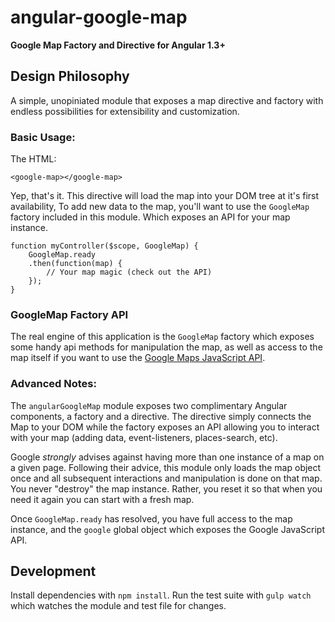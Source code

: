 # angular-google-map

**Google Map Factory and Directive for Angular 1.3+**

## Design Philosophy
A simple, unopiniated module that exposes a map directive and factory
with endless possibilities for extensibility and customization.

### Basic Usage:

The HTML:

    <google-map></google-map>

Yep, that's it. This directive will load the map into your DOM tree at it's first
availability, To add new data to the map, you'll want to use the `GoogleMap`
factory included in this module. Which exposes an API for your map instance.

    function myController($scope, GoogleMap) {
        GoogleMap.ready
        .then(function(map) {
            // Your map magic (check out the API)
        });
    }

### GoogleMap Factory API
The real engine of this application is the `GoogleMap` factory which exposes
some handy api methods for manipulation the map, as well as access to the map
itself if you want to use the [Google Maps JavaScript API](https://developers.google.com/maps/documentation/javascript/3.22/reference).

### Advanced Notes:
The `angularGoogleMap` module exposes two complimentary Angular components,
a factory and a directive. The directive simply connects the Map to your DOM
while the factory exposes an API allowing you to interact with your map
(adding data, event-listeners, places-search, etc).

Google *strongly* advises against having more than one instance of a map
on a given page. Following their advice, this module only loads the map object
once and all subsequent interactions and manipulation is done on that map.
You never "destroy" the map instance. Rather, you reset it so that when you
need it again you can start with a fresh map.

Once `GoogleMap.ready` has resolved, you have full access to the map instance, and
the `google` global object which exposes the Google JavaScript API.

## Development

Install dependencies with `npm install`. Run the test suite with `gulp watch`
which watches the module and test file for changes.